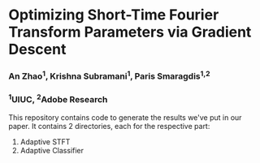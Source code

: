 # Optimizing Short-Time Fourier Transform Parameters via Gradient Descent

### An Zhao<sup>1</sup>, Krishna Subramani<sup>1</sup>, Paris Smaragdis<sup>1,2</sup>
### <sup>1</sup>UIUC, <sup>2</sup>Adobe Research

This repository contains code to generate the results we've put in our paper. It contains 2 directories, each for the respective part:
1. Adaptive STFT 
2. Adaptive Classifier

